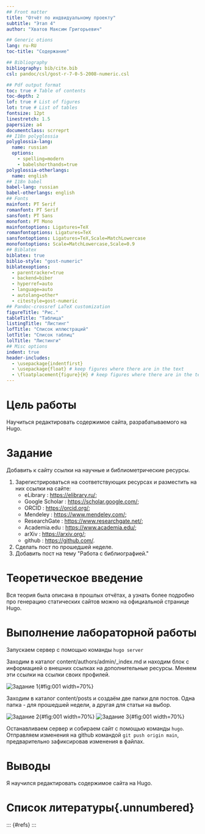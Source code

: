 ```yaml
---
## Front matter
title: "Отчёт по индвидуальному проекту"
subtitle: "Этап 4"
author: "Хватов Максим Григорьевич"

## Generic otions
lang: ru-RU
toc-title: "Содержание"

## Bibliography
bibliography: bib/cite.bib
csl: pandoc/csl/gost-r-7-0-5-2008-numeric.csl

## Pdf output format
toc: true # Table of contents
toc-depth: 2
lof: true # List of figures
lot: true # List of tables
fontsize: 12pt
linestretch: 1.5
papersize: a4
documentclass: scrreprt
## I18n polyglossia
polyglossia-lang:
  name: russian
  options:
	- spelling=modern
	- babelshorthands=true
polyglossia-otherlangs:
  name: english
## I18n babel
babel-lang: russian
babel-otherlangs: english
## Fonts
mainfont: PT Serif
romanfont: PT Serif
sansfont: PT Sans
monofont: PT Mono
mainfontoptions: Ligatures=TeX
romanfontoptions: Ligatures=TeX
sansfontoptions: Ligatures=TeX,Scale=MatchLowercase
monofontoptions: Scale=MatchLowercase,Scale=0.9
## Biblatex
biblatex: true
biblio-style: "gost-numeric"
biblatexoptions:
  - parentracker=true
  - backend=biber
  - hyperref=auto
  - language=auto
  - autolang=other*
  - citestyle=gost-numeric
## Pandoc-crossref LaTeX customization
figureTitle: "Рис."
tableTitle: "Таблица"
listingTitle: "Листинг"
lofTitle: "Список иллюстраций"
lotTitle: "Список таблиц"
lolTitle: "Листинги"
## Misc options
indent: true
header-includes:
  - \usepackage{indentfirst}
  - \usepackage{float} # keep figures where there are in the text
  - \floatplacement{figure}{H} # keep figures where there are in the text
---
```


# Цель работы

Научиться редактировать содержимое сайта, разрабатываемого на Hugo.

# Задание

Добавить к сайту ссылки на научные и библиометрические ресурсы.

1. Зарегистрироваться на соответствующих ресурсах и разместить на них ссылки на сайте:
    * eLibrary : https://elibrary.ru/;
    * Google Scholar : https://scholar.google.com/;
    * ORCID : https://orcid.org/;
    * Mendeley : https://www.mendeley.com/;
    * ResearchGate : https://www.researchgate.net/;
    * Academia.edu : https://www.academia.edu/;
    * arXiv : https://arxiv.org/;
    * github : https://github.com/.
2. Сделать пост по прошедшей неделе.
3. Добавить пост на тему "Работа с библиографией."


# Теоретическое введение

Вся теория была описана в прошлых отчётах, а узнать более подробно про генерацию статических сайтов можно на официальной странице Hugo.

# Выполнение лабораторной работы

Запускаем сервер с помощью команды `hugo server`

Заходим в каталог content/authors/admin/_index.md и находим блок с информацией о внешних ссылках на дополнительные ресурсы. 
Меняем эти ссылки на ссылки своих профилей.

![Задание 1](image/1.png){#fig:001 width=70%}

Заходим в каталог content/posts и создаём две папки для постов. Одна папка - для прошедшей недели, а другая для статьи на выбор.

![Задание 2](image/2.png){#fig:001 width=70%}
![Задание 3](image/3.png){#fig:001 width=70%}

Останавливаем сервер и собираем сайт с помощью команды `hugo`. Отправляем изменения на github командой `git push origin main`, предварительно зафиксировав изменения в файлах.


# Выводы

Я научился редактировать содержимое сайта на Hugo.

# Список литературы{.unnumbered}

::: {#refs}
:::
